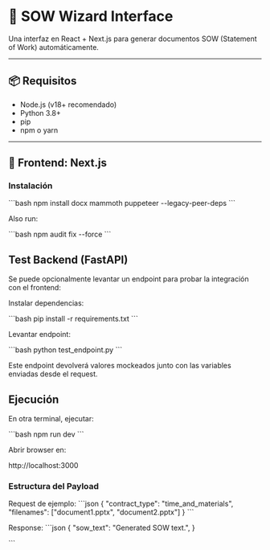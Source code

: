 # 🧾 SOW Wizard Interface

Una interfaz en React + Next.js para generar documentos SOW (Statement of Work) automáticamente.

---

## 📦 Requisitos

- Node.js (v18+ recomendado)
- Python 3.8+
- pip
- npm o yarn

---

## 🚀 Frontend: Next.js

### Instalación

\`\`\`bash
npm install docx mammoth puppeteer --legacy-peer-deps
\`\`\`

Also run:

\`\`\`bash
npm audit fix --force
\`\`\`
## Test Backend (FastAPI)

Se puede opcionalmente levantar un endpoint para probar la integración con el frontend:

Instalar dependencias:

\`\`\`bash
pip install -r requirements.txt
\`\`\`

Levantar endpoint:

\`\`\`bash
python test_endpoint.py
\`\`\`

Este endpoint devolverá valores mockeados junto con las variables enviadas desde el request.


## Ejecución

En otra terminal, ejecutar:

\`\`\`bash
npm run dev
\`\`\`

Abrir browser en:

http://localhost:3000



### Estructura del Payload

Request de ejemplo:
\`\`\`json
{
  "contract_type": "time_and_materials",
  "filenames": ["document1.pptx", "document2.pptx"]
}
\`\`\`

Response:
\`\`\`json
{
"sow_text": "Generated SOW text.",
}

\`\`\`
